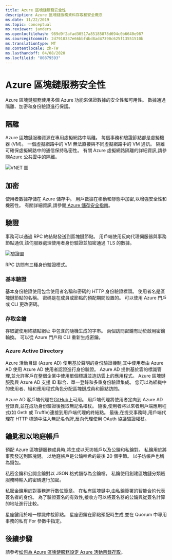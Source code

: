 ```yaml
---
title: Azure 區塊鏈服務安全性
description: Azure 區塊鏈服務資料存取和安全概念
ms.date: 11/22/2019
ms.topic: conceptual
ms.reviewer: janders
ms.openlocfilehash: 989d9f2afad30517a85185878d694c0b6640e987
ms.sourcegitcommit: 2d7910337e66bbf4bd8ad47390c625f13551510b
ms.translationtype: MT
ms.contentlocale: zh-TW
ms.lasthandoff: 04/08/2020
ms.locfileid: "80879593"
---
```

# <a name="azure-blockchain-service-security"></a>Azure 區塊鏈服務安全性

Azure 區塊鏈服務使用多個 Azure 功能來保證數據的安全性和可用性。 數據通過隔離、加密和身份驗證進行保護。

## <a name="isolation"></a>隔離

Azure 區塊鏈服務資源在專用虛擬網路中隔離。 每個事務和驗證節點都是虛擬機器 (VM)。 一個虛擬網路中的 VM 無法直接與不同虛擬網路中的 VM 通訊。 隔離可確保虛擬網路中的通信保持私密性。 有關 Azure 虛擬網路隔離的詳細資訊,請參閱[Azure 公共雲中的隔離](../../security/fundamentals/isolation-choices.md#networking-isolation)。

![VNET 圖](./media/data-security/vnet.png)

## <a name="encryption"></a>加密

使用者數據存儲在 Azure 儲存中。 用戶數據在移動和靜態中加密,以增強安全性和機密性。 有關詳細資訊,請參閱[:Azure 儲存安全指南](../../storage/blobs/security-recommendations.md)。

## <a name="authentication"></a>驗證

事務可以通過 RPC 終結點發送到區塊鏈節點。 用戶端使用反向代理伺服器與事務節點通信,該伺服器處理使用者身份驗證並加密通過 TLS 的數據。

![驗證圖](./media/data-security/authentication.png)

RPC 訪問有三種身份驗證模式。

### <a name="basic-authentication"></a>基本驗證

基本身份驗證使用包含使用者名稱和密碼的 HTTP 身份驗證標頭。 使用者名是區塊鏈節點的名稱。 密碼是在成員或節點的預配期間設置的。 可以使用 Azure 門戶或 CLI 更改密碼。

### <a name="access-keys"></a>存取金鑰

存取鍵使用終結點網址 中包含的隨機生成的字串。 兩個訪問密鑰有助於啟用密鑰輪換。 可以從 Azure 門戶和 CLI 重新生成密鑰。

### <a name="azure-active-directory"></a>Azure Active Directory

Azure 活動目錄 (Azure AD) 使用基於聲明的身份驗證機制,其中使用者由 Azure AD 使用 Azure AD 使用者認證進行身份驗證。 Azure AD 提供基於雲的標識管理,並允許客戶在整個企業中使用單個標識並造訪雲上的應用程式。 Azure 區塊鏈服務與 Azure AD 支援 ID 聯合、單一登錄和多重身份驗證集成。 您可以為組織中的使用者、組和應用程式角色分配區塊鏈成員和節點訪問。

Azure AD 客戶端代理在[GitHub](https://github.com/Microsoft/azure-blockchain-connector/releases)上可用。 用戶端代理將使用者定向到 Azure AD 登錄頁,並在成功身份驗證後獲取無記名權杖。 隨後,使用者將以來者用戶端應用程式(如 Geth 或 Truffle)連接到用戶端代理的終結點。 最後,在提交事務時,用戶端代理在 HTTP 標頭中注入無記名令牌,反向代理使用 OAuth 協議驗證權杖。

## <a name="keys-and-ethereum-accounts"></a>鑰匙和以地庭帳戶

預配 Azure 區塊鏈服務成員時,將生成以天坊帳戶以及公鑰和私鑰對。 私鑰用於將事務發送到區塊鏈。 以地庭帳戶是公鑰哈希的最後 20 個字節。 以子坊帳戶也稱為錢包。

私密金鑰和公開金鑰對以 JSON 格式儲存為金鑰檔。 私鑰使用創建區塊鏈分類賬服務時輸入的密碼進行加密。

私密金鑰用於對事務進行數位簽章。 在私有區塊鏈中,由私鑰簽署的智能合約代表簽名者的身份。 為了驗證簽名的有效性,接收方可以將簽名器的公鑰與從簽名計算的地址進行比較。

星座鍵用於唯一標識仲裁節點。 星座密鑰在節點預配時生成,並在 Quorum 中專用事務的私有 For 參數中指定。

## <a name="next-steps"></a>後續步驟

請參考[如何為 Azure 區塊鏈服務設定 Azure 活動目錄存取](configure-aad.md)。
